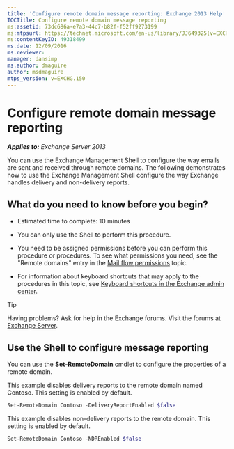 ```yaml
---
title: 'Configure remote domain message reporting: Exchange 2013 Help'
TOCTitle: Configure remote domain message reporting
ms:assetid: 73dc686a-e7a3-44c7-b82f-f52ff9273199
ms:mtpsurl: https://technet.microsoft.com/en-us/library/JJ649325(v=EXCHG.150)
ms:contentKeyID: 49318499
ms.date: 12/09/2016
ms.reviewer: 
manager: dansimp
ms.author: dmaguire
author: msdmaguire
mtps_version: v=EXCHG.150
---
```


# Configure remote domain message reporting

_**Applies to:** Exchange Server 2013_

You can use the Exchange Management Shell to configure the way emails are sent and received through remote domains. The following demonstrates how to use the Exchange Management Shell configure the way Exchange handles delivery and non-delivery reports.

## What do you need to know before you begin?

- Estimated time to complete: 10 minutes

- You can only use the Shell to perform this procedure.

- You need to be assigned permissions before you can perform this procedure or procedures. To see what permissions you need, see the "Remote domains" entry in the [Mail flow permissions](mail-flow-permissions-exchange-2013-help.md) topic.

- For information about keyboard shortcuts that may apply to the procedures in this topic, see [Keyboard shortcuts in the Exchange admin center](keyboard-shortcuts-in-the-exchange-admin-center-2013-help.md).

> [!TIP]
> Having problems? Ask for help in the Exchange forums. Visit the forums at [Exchange Server](https://go.microsoft.com/fwlink/p/?linkid=60612).

## Use the Shell to configure message reporting

You can use the **Set-RemoteDomain** cmdlet to configure the properties of a remote domain.

This example disables delivery reports to the remote domain named Contoso. This setting is enabled by default.

```powershell
Set-RemoteDomain Contoso -DeliveryReportEnabled $false
```

This example disables non-delivery reports to the remote domain. This setting is enabled by default.

```powershell
Set-RemoteDomain Contoso -NDREnabled $false
```
